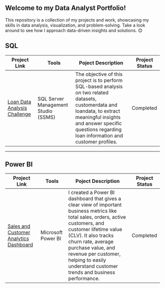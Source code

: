 ## Welcome to my Data Analyst Portfolio!
This repository is a collection of my projects and work, showcasing my skills in data analysis, visualization, and problem-solving. Take a look around to see how I approach data-driven insights and solutions. 😊

## SQL
|Project Link| Tools|Poject Description | Project Status |
|---|---|---|---|
|[Loan Data Analysis Challenge](https://github.com/nabilahrahman/portfolio/blob/main/loan_data_analysis_challenge.md)|SQL Server Management Studio (SSMS)|The objective of this project is to perform SQL-based analysis on two related datasets, customerdata and loandata, to extract meaningful insights and answer specific questions regarding loan information and customer profiles.|Completed|


***
## Power BI
|Project Link| Tools|Poject Description | Project Status |
|---|---|---|---|
|[Sales and Customer Analytics Dashboard](https://github.com/nabilahrahman/portfolio/blob/main/Sales_and_Customer_Analytics_Dashboard.md)| Microsoft Power BI|I created a Power BI dashboard that gives a clear view of important business metrics like total sales, orders, active customers, and customer lifetime value (CLV). It also tracks churn rate, average purchase value, and revenue per customer, helping to easily understand customer trends and business performance.|Completed|
